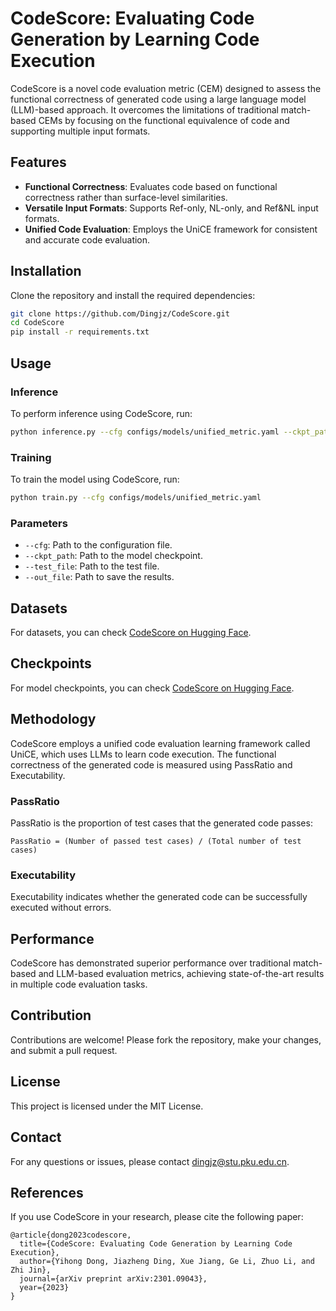 
# CodeScore: Evaluating Code Generation by Learning Code Execution

CodeScore is a novel code evaluation metric (CEM) designed to assess the functional correctness of generated code using a large language model (LLM)-based approach. It overcomes the limitations of traditional match-based CEMs by focusing on the functional equivalence of code and supporting multiple input formats.

## Features

- **Functional Correctness**: Evaluates code based on functional correctness rather than surface-level similarities.
- **Versatile Input Formats**: Supports Ref-only, NL-only, and Ref&NL input formats.
- **Unified Code Evaluation**: Employs the UniCE framework for consistent and accurate code evaluation.

## Installation

Clone the repository and install the required dependencies:

```bash
git clone https://github.com/Dingjz/CodeScore.git
cd CodeScore
pip install -r requirements.txt
```

## Usage

### Inference

To perform inference using CodeScore, run:

```bash
python inference.py --cfg configs/models/unified_metric.yaml --ckpt_path your/model/path --test_file your/testfile/path --out_file save/path
```

### Training

To train the model using CodeScore, run:

```bash
python train.py --cfg configs/models/unified_metric.yaml
```

### Parameters

- `--cfg`: Path to the configuration file.
- `--ckpt_path`: Path to the model checkpoint.
- `--test_file`: Path to the test file.
- `--out_file`: Path to save the results.

## Datasets

For datasets, you can check [CodeScore on Hugging Face](https://huggingface.co/datasets/dz1/CodeScore).

## Checkpoints

For model checkpoints, you can check [CodeScore on Hugging Face](https://huggingface.co/dz1/CodeScore).

## Methodology

CodeScore employs a unified code evaluation learning framework called UniCE, which uses LLMs to learn code execution. The functional correctness of the generated code is measured using PassRatio and Executability.

### PassRatio

PassRatio is the proportion of test cases that the generated code passes:

```text
PassRatio = (Number of passed test cases) / (Total number of test cases)
```

### Executability

Executability indicates whether the generated code can be successfully executed without errors.

## Performance

CodeScore has demonstrated superior performance over traditional match-based and LLM-based evaluation metrics, achieving state-of-the-art results in multiple code evaluation tasks.

## Contribution

Contributions are welcome! Please fork the repository, make your changes, and submit a pull request.

## License

This project is licensed under the MIT License.

## Contact

For any questions or issues, please contact dingjz@stu.pku.edu.cn.

## References

If you use CodeScore in your research, please cite the following paper:

```
@article{dong2023codescore,
  title={CodeScore: Evaluating Code Generation by Learning Code Execution},
  author={Yihong Dong, Jiazheng Ding, Xue Jiang, Ge Li, Zhuo Li, and Zhi Jin},
  journal={arXiv preprint arXiv:2301.09043},
  year={2023}
}
```
